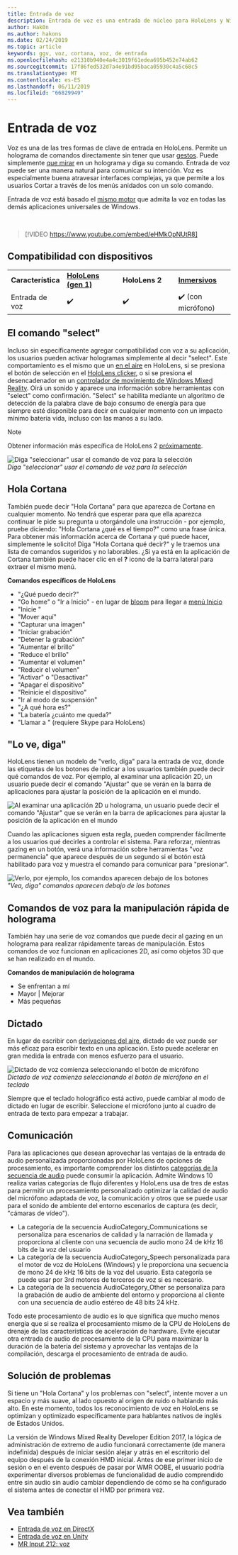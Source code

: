 ```yaml
---
title: Entrada de voz
description: Entrada de voz es una entrada de núcleo para HoloLens y Windows Mixed Reality inmersivos. Voz puede usarse para los comandos, dictado, Cortana y mucho más.
author: Hak0n
ms.author: hakons
ms.date: 02/24/2019
ms.topic: article
keywords: ggv, voz, cortana, voz, de entrada
ms.openlocfilehash: e21310b940e4a4c3019f61edea695b452e74ab62
ms.sourcegitcommit: 17f86fed532d7a4e91bd95baca05930c4a5c68c5
ms.translationtype: MT
ms.contentlocale: es-ES
ms.lasthandoff: 06/11/2019
ms.locfileid: "66829949"
---
```

# <a name="voice-input"></a>Entrada de voz

Voz es una de las tres formas de clave de entrada en HoloLens. Permite un holograma de comandos directamente sin tener que usar [gestos](gestures.md). Puede simplemente [que mirar](gaze.md) en un holograma y diga su comando. Entrada de voz puede ser una manera natural para comunicar su intención. Voz es especialmente buena atravesar interfaces complejas, ya que permite a los usuarios Cortar a través de los menús anidados con un solo comando.

Entrada de voz está basado el [mismo motor](https://msdn.microsoft.com/library/windows/apps/mt185615.aspx) que admita la voz en todas las demás aplicaciones universales de Windows.

<br>

>[!VIDEO https://www.youtube.com/embed/eHMkOpNUtR8]

## <a name="device-support"></a>Compatibilidad con dispositivos

<table>
    <colgroup>
    <col width="25%" />
    <col width="25%" />
    <col width="25%" />
    <col width="25%" />
    </colgroup>
    <tr>
        <td><strong>Característica</strong></td>
        <td><a href="hololens-hardware-details.md"><strong>HoloLens (gen 1)</strong></a></td>
        <td><strong>HoloLens 2</strong></td>
        <td><a href="immersive-headset-hardware-details.md"><strong>Inmersivos</strong></a></td>
    </tr>
     <tr>
        <td>Entrada de voz</td>
        <td>✔️</td>
        <td>✔️</td>
        <td>✔️ (con micrófono)</td>
    </tr>
</table>

## <a name="the-select-command"></a>El comando "select"

Incluso sin específicamente agregar compatibilidad con voz a su aplicación, los usuarios pueden activar hologramas simplemente al decir "select". Este comportamiento es el mismo que un [en el aire](gestures.md#air-tap) en HoloLens, si se presiona el botón de selección en el [HoloLens clicker](hardware-accessories.md#hololens-clicker), o si se presiona el desencadenador en un [controlador de movimiento de Windows Mixed Reality](motion-controllers.md). Oirá un sonido y aparece una información sobre herramientas con "select" como confirmación. "Select" se habilita mediante un algoritmo de detección de la palabra clave de bajo consumo de energía para que siempre esté disponible para decir en cualquier momento con un impacto mínimo batería vida, incluso con las manos a su lado.

> [!NOTE]
> Obtener información más específica de HoloLens 2 [próximamente](index.md#news-and-notes).

![Diga "seleccionar" usar el comando de voz para la selección](images/kma-voice-select-00170-800px.png)<br>
*Diga "seleccionar" usar el comando de voz para la selección*

## <a name="hey-cortana"></a>Hola Cortana

También puede decir "Hola Cortana" para que aparezca de Cortana en cualquier momento. No tendrá que esperar para que ella aparezca continuar le pide su pregunta u otorgándole una instrucción - por ejemplo, pruebe diciendo: "Hola Cortana ¿qué es el tiempo?" como una frase única. Para obtener más información acerca de Cortana y qué puede hacer, simplemente le solicito! Diga "Hola Cortana qué decir?" y le traemos una lista de comandos sugeridos y no laborables. ¿Si ya está en la aplicación de Cortana también puede hacer clic en el **?** icono de la barra lateral para extraer el mismo menú.

**Comandos específicos de HoloLens**
* "¿Qué puedo decir?"
* "Go home" o "Ir a Inicio" - en lugar de [bloom](gestures.md#bloom) para llegar a [menú Inicio](navigating-the-windows-mixed-reality-home.md#start-menu)
* "Inicie <app>"
* "Mover <app> aquí"
* "Capturar una imagen"
* "Iniciar grabación"
* "Detener la grabación"
* "Aumentar el brillo"
* "Reduce el brillo"
* "Aumentar el volumen"
* "Reducir el volumen"
* "Activar" o "Desactivar"
* "Apagar el dispositivo"
* "Reinicie el dispositivo"
* "Ir al modo de suspensión"
* "¿A qué hora es?"
* "La batería ¿cuánto me queda?"
* "Llamar a <contact>" (requiere Skype para HoloLens)

## <a name="see-it-say-it"></a>"Lo ve, diga"

HoloLens tienen un modelo de "verlo, diga" para la entrada de voz, donde las etiquetas de los botones de indicar a los usuarios también puede decir qué comandos de voz. Por ejemplo, al examinar una aplicación 2D, un usuario puede decir el comando "Ajustar" que se verán en la barra de aplicaciones para ajustar la posición de la aplicación en el mundo.

![Al examinar una aplicación 2D u holograma, un usuario puede decir el comando "Ajustar" que se verán en la barra de aplicaciones para ajustar la posición de la aplicación en el mundo](images/microphone-600px.png)

Cuando las aplicaciones siguen esta regla, pueden comprender fácilmente a los usuarios qué decirles a controlar el sistema. Para reforzar, mientras gazing en un botón, verá una información sobre herramientas "voz permanencia" que aparece después de un segundo si el botón está habilitado para voz y muestra el comando para comunicar para "presionar".

![Verlo, por ejemplo, los comandos aparecen debajo de los botones](images/voice-seeitsayit-600px.png)<br>
*"Vea, diga" comandos aparecen debajo de los botones*

## <a name="voice-commands-for-fast-hologram-manipulation"></a>Comandos de voz para la manipulación rápida de holograma

También hay una serie de voz comandos que puede decir al gazing en un holograma para realizar rápidamente tareas de manipulación. Estos comandos de voz funcionan en aplicaciones 2D, así como objetos 3D que se han realizado en el mundo.

**Comandos de manipulación de holograma**
* Se enfrentan a mí
* Mayor | Mejorar
* Más pequeñas

## <a name="dictation"></a>Dictado

En lugar de escribir con [derivaciones del aire](gestures.md#air-tap), dictado de voz puede ser más eficaz para escribir texto en una aplicación. Esto puede acelerar en gran medida la entrada con menos esfuerzo para el usuario.

![Dictado de voz comienza seleccionando el botón de micrófono](images/micbuttonfordictation.png)<br>
*Dictado de voz comienza seleccionando el botón de micrófono en el teclado*

Siempre que el teclado holográfico está activo, puede cambiar al modo de dictado en lugar de escribir. Seleccione el micrófono junto al cuadro de entrada de texto para empezar a trabajar.

## <a name="communication"></a>Comunicación

Para las aplicaciones que desean aprovechar las ventajas de la entrada de audio personalizada proporcionadas por HoloLens de opciones de procesamiento, es importante comprender los distintos [categorías de la secuencia de audio](https://msdn.microsoft.com/library/windows/desktop/hh404178(v=vs.85).aspx) puede consumir la aplicación. Admite Windows 10 realiza varias categorías de flujo diferentes y HoloLens usa de tres de estas para permitir un procesamiento personalizado optimizar la calidad de audio del micrófono adaptada de voz, la comunicación y otros que se puede usar para el sonido de ambiente del entorno escenarios de captura (es decir, "cámaras de vídeo").
* La categoría de la secuencia AudioCategory_Communications se personaliza para escenarios de calidad y la narración de llamada y proporciona al cliente con una secuencia de audio mono 24 de kHz 16 bits de la voz del usuario
* La categoría de la secuencia AudioCategory_Speech personalizada para el motor de voz de HoloLens (Windows) y le proporciona una secuencia de mono 24 de kHz 16 bits de la voz del usuario. Esta categoría se puede usar por 3rd motores de terceros de voz si es necesario.
* La categoría de la secuencia AudioCategory_Other se personaliza para la grabación de audio de ambiente del entorno y proporciona al cliente con una secuencia de audio estéreo de 48 bits 24 kHz.

Todo este procesamiento de audio es lo que significa que mucho menos energía que si se realiza el procesamiento mismo de la CPU de HoloLens de drenaje de las características de aceleración de hardware. Evite ejecutar otra entrada de audio de procesamiento de la CPU para maximizar la duración de la batería del sistema y aprovechar las ventajas de la compilación, descarga el procesamiento de entrada de audio.

## <a name="troubleshooting"></a>Solución de problemas

Si tiene un "Hola Cortana" y los problemas con "select", intente mover a un espacio y más suave, al lado opuesto al origen de ruido o hablando más alto. En este momento, todos los reconocimiento de voz en HoloLens se optimizan y optimizado específicamente para hablantes nativos de inglés de Estados Unidos.

La versión de Windows Mixed Reality Developer Edition 2017, la lógica de administración de extremo de audio funcionará correctamente (de manera indefinida) después de iniciar sesión alejar y atrás en el escritorio del equipo después de la conexión HMD inicial. Antes de ese primer inicio de sesión o en el evento después de pasar por WMR OOBE, el usuario podría experimentar diversos problemas de funcionalidad de audio comprendido entre sin audio sin audio cambiar dependiendo de cómo se ha configurado el sistema antes de conectar el HMD por primera vez.

## <a name="see-also"></a>Vea también
* [Entrada de voz en DirectX](voice-input-in-directx.md)
* [Entrada de voz en Unity](voice-input-in-unity.md)
* [MR Input 212: voz](holograms-212.md)
